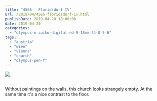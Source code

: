 ```yaml
---
title: "4566 - Floridsdorf IV"
url: /2019/04/4566-floridsdorf-iv.html
publishDate: 2019-04-20 18:00:00
date: 2019-04-20
categories: 
  - "olympus-m-zuiko-digital-ed-9-18mm-f4-0-5-6"
tags: 
  - "austria"
  - "wien"
  - "vienna"
  - "church"
  - "olympus-pen-f"
---
```

<div class="container">
<div class="center"><a target="_blank" href="https://d25zfm9zpd7gm5.cloudfront.net/1200x1200/2018/20180211_130649_lr.jpg"><img class="webfeedsFeaturedVisual" src="https://d25zfm9zpd7gm5.cloudfront.net/0600x0600/2018/20180211_130649_lr.jpg" /></a></div>
</div>
<br />

Without paintings on the walls, this church looks strangely empty.
At the same time it's a nice contrast to the floor.